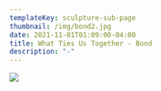 ```yaml
---
templateKey: sculpture-sub-page
thumbnail: /img/bond2.jpg
date: 2021-11-01T01:09:00-04:00
title: What Ties Us Together - Bond
description: "-"
---
```

![](/img/bond-edit.jpg)